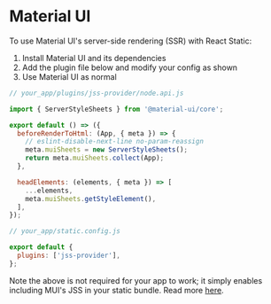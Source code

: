 # Material UI

To use Material UI's server-side rendering (SSR) with React Static:

1. Install Material UI and its dependencies
1. Add the plugin file below and modify your config as shown
1. Use Material UI as normal

```js
// your_app/plugins/jss-provider/node.api.js

import { ServerStyleSheets } from '@material-ui/core';

export default () => ({
  beforeRenderToHtml: (App, { meta }) => {
    // eslint-disable-next-line no-param-reassign
    meta.muiSheets = new ServerStyleSheets();
    return meta.muiSheets.collect(App);
  },

  headElements: (elements, { meta }) => [
    ...elements,
    meta.muiSheets.getStyleElement(),
  ],
});

```

```js
// your_app/static.config.js

export default {
  plugins: ['jss-provider'],
};
```

Note the above is not required for your app to work; it simply enables including MUI's JSS in your static bundle. Read more [here](https://material-ui.com/guides/server-rendering/).
